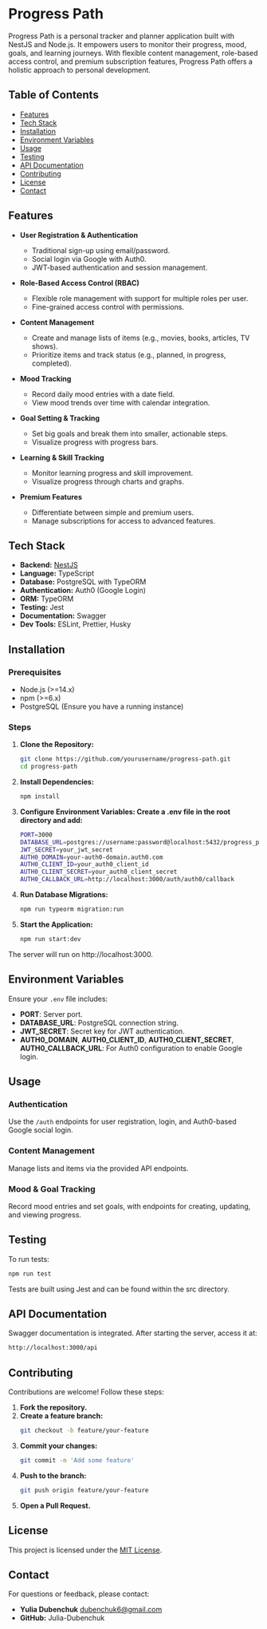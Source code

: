 # Progress Path

Progress Path is a personal tracker and planner application built with NestJS and Node.js. It empowers users to monitor their progress, mood, goals, and learning journeys. With flexible content management, role-based access control, and premium subscription features, Progress Path offers a holistic approach to personal development.

## Table of Contents

- [Features](#features)
- [Tech Stack](#tech-stack)
- [Installation](#installation)
- [Environment Variables](#environment-variables)
- [Usage](#usage)
- [Testing](#testing)
- [API Documentation](#api-documentation)
- [Contributing](#contributing)
- [License](#license)
- [Contact](#contact)

## Features

- **User Registration & Authentication**
  - Traditional sign-up using email/password.
  - Social login via Google with Auth0.
  - JWT-based authentication and session management.
  
- **Role-Based Access Control (RBAC)**
  - Flexible role management with support for multiple roles per user.
  - Fine-grained access control with permissions.
  
- **Content Management**
  - Create and manage lists of items (e.g., movies, books, articles, TV shows).
  - Prioritize items and track status (e.g., planned, in progress, completed).
  
- **Mood Tracking**
  - Record daily mood entries with a date field.
  - View mood trends over time with calendar integration.
  
- **Goal Setting & Tracking**
  - Set big goals and break them into smaller, actionable steps.
  - Visualize progress with progress bars.
  
- **Learning & Skill Tracking**
  - Monitor learning progress and skill improvement.
  - Visualize progress through charts and graphs.
  
- **Premium Features**
  - Differentiate between simple and premium users.
  - Manage subscriptions for access to advanced features.

## Tech Stack

- **Backend:** [NestJS](https://nestjs.com/)
- **Language:** TypeScript
- **Database:** PostgreSQL with TypeORM
- **Authentication:** Auth0 (Google Login)
- **ORM:** TypeORM
- **Testing:** Jest
- **Documentation:** Swagger
- **Dev Tools:** ESLint, Prettier, Husky

## Installation

### Prerequisites

- Node.js (>=14.x)
- npm (>=6.x)
- PostgreSQL (Ensure you have a running instance)

### Steps

1. **Clone the Repository:**
   ```bash
   git clone https://github.com/yourusername/progress-path.git
   cd progress-path

2. **Install Dependencies:**
    ```bash
    npm install

3. **Configure Environment Variables: Create a .env file in the root directory and add:**
    ```bash
    PORT=3000
    DATABASE_URL=postgres://username:password@localhost:5432/progress_path_db
    JWT_SECRET=your_jwt_secret
    AUTH0_DOMAIN=your-auth0-domain.auth0.com
    AUTH0_CLIENT_ID=your_auth0_client_id
    AUTH0_CLIENT_SECRET=your_auth0_client_secret
    AUTH0_CALLBACK_URL=http://localhost:3000/auth/auth0/callback

4. **Run Database Migrations:**
    ```bash
    npm run typeorm migration:run

5. **Start the Application:**
    ```bash
    npm run start:dev

  The server will run on http://localhost:3000.

## Environment Variables

Ensure your `.env` file includes:

- **PORT**: Server port.
- **DATABASE_URL**: PostgreSQL connection string.
- **JWT_SECRET**: Secret key for JWT authentication.
- **AUTH0_DOMAIN**, **AUTH0_CLIENT_ID**, **AUTH0_CLIENT_SECRET**, **AUTH0_CALLBACK_URL**: For Auth0 configuration to enable Google login.

## Usage

### Authentication
Use the `/auth` endpoints for user registration, login, and Auth0-based Google social login.

### Content Management
Manage lists and items via the provided API endpoints.

### Mood & Goal Tracking
Record mood entries and set goals, with endpoints for creating, updating, and viewing progress.

## Testing

To run tests:

  ```bash
  npm run test
  ```
Tests are built using Jest and can be found within the src directory.

## API Documentation

Swagger documentation is integrated. After starting the server, access it at:
  ```bash
  http://localhost:3000/api
  ```
## Contributing

Contributions are welcome! Follow these steps:

1. **Fork the repository.**
2. **Create a feature branch:**
    ```bash
    git checkout -b feature/your-feature

3. **Commit your changes:**
    ```bash
    git commit -m 'Add some feature'

4. **Push to the branch:**
    ```bash
    git push origin feature/your-feature

5. **Open a Pull Request.**

## License

This project is licensed under the [MIT License](LICENSE).

## Contact

For questions or feedback, please contact:

- **Yulia Dubenchuk** dubenchuk6@gmail.com
- **GitHub:** Julia-Dubenchuk
